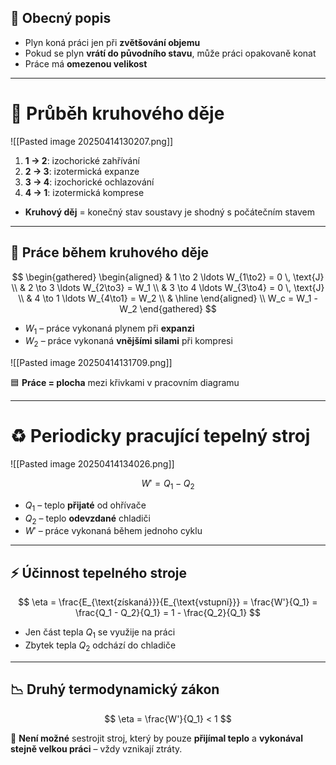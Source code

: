 ## 🧪 Obecný popis

- Plyn koná práci jen při **zvětšování objemu**
- Pokud se plyn **vrátí do původního stavu**, může práci opakovaně konat
- Práce má **omezenou velikost**

---

# 🔁 Průběh kruhového děje

![[Pasted image 20250414130207.png]]

1. **1 → 2**: izochorické zahřívání  
2. **2 → 3**: izotermická expanze  
3. **3 → 4**: izochorické ochlazování  
4. **4 → 1**: izotermická komprese  

- **Kruhový děj** = konečný stav soustavy je shodný s počátečním stavem

---

## 🧮 Práce během kruhového děje

$$
\begin{gathered}
\begin{aligned}
& 1 \to 2 \ldots W_{1\to2} = 0 \, \text{J} \\
& 2 \to 3 \ldots W_{2\to3} = W_1 \\
& 3 \to 4 \ldots W_{3\to4} = 0 \, \text{J} \\
& 4 \to 1 \ldots W_{4\to1} = W_2 \\
& \hline
\end{aligned} \\
W_c = W_1 - W_2
\end{gathered}
$$

- $W_1$ – práce vykonaná plynem při **expanzi**  
- $W_2$ – práce vykonaná **vnějšími silami** při kompresi  

![[Pasted image 20250414131709.png]]

🟦 **Práce = plocha** mezi křivkami v pracovním diagramu

---

# ♻️ Periodicky pracující tepelný stroj

![[Pasted image 20250414134026.png]]

$$
W' = Q_1 - Q_2
$$

- $Q_1$ – teplo **přijaté** od ohřívače  
- $Q_2$ – teplo **odevzdané** chladiči  
- $W'$ – práce vykonaná během jednoho cyklu

---

## ⚡ Účinnost tepelného stroje

$$
\eta = \frac{E_{\text{získaná}}}{E_{\text{vstupní}}} = \frac{W'}{Q_1} = \frac{Q_1 - Q_2}{Q_1} = 1 - \frac{Q_2}{Q_1}
$$

- Jen část tepla $Q_1$ se využije na práci  
- Zbytek tepla $Q_2$ odchází do chladiče

---

## 📉 Druhý termodynamický zákon

$$
\eta = \frac{W'}{Q_1} < 1
$$

🔁 **Není možné** sestrojit stroj, který by pouze **přijímal teplo** a **vykonával stejně velkou práci** – vždy vznikají ztráty.
